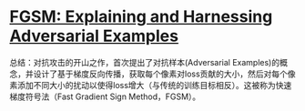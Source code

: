 # [FGSM: Explaining and Harnessing Adversarial Examples](https://arxiv.org/abs/1412.6572)

总结：对抗攻击的开山之作，首次提出了对抗样本(Adversarial Examples)的概念，并设计了基于梯度反向传播，获取每个像素对loss贡献的大小，然后对每个像素添加不同大小的扰动以使得loss增大（与传统的训练目标相反）。这被称为快速梯度符号法（Fast Gradient Sign Method，FGSM）。
